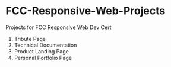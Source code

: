 # FCC-Responsive-Web-Projects
Projects for FCC Responsive Web Dev Cert

1. Tribute Page
2. Technical Documentation
3. Product Landing Page
4. Personal Portfolio Page
